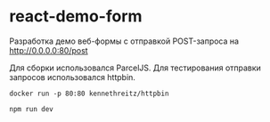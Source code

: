 # react-demo-form

Разработка демо веб-формы с отправкой POST-запроса на http://0.0.0.0:80/post

Для сборки использовался ParcelJS. 
Для тестирования отправки запросов использовался httpbin.

```
docker run -p 80:80 kennethreitz/httpbin

npm run dev
```
